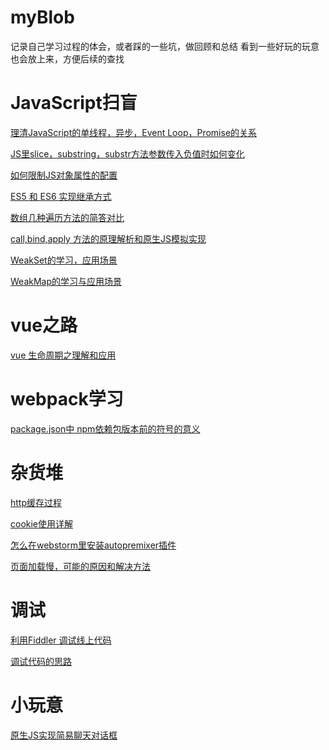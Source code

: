 # myBlob
记录自己学习过程的体会，或者踩的一些坑，做回顾和总结
看到一些好玩的玩意也会放上来，方便后续的查找
# JavaScript扫盲
  [理清JavaScript的单线程，异步，Event Loop，Promise的关系](https://github.com/fishCrush/myBlob/issues/2)
  
 [JS里slice，substring，substr方法参数传入负值时如何变化](https://github.com/fishCrush/myBlob/issues/3)
  
  [如何限制JS对象属性的配置](https://github.com/fishCrush/myBlob/issues/8)
  
  [ES5 和 ES6 实现继承方式](https://github.com/fishCrush/myBlob/issues/11)
  
  [数组几种遍历方法的简答对比](https://github.com/fishCrush/myBlob/issues/13)
  
  [call,bind,apply 方法的原理解析和原生JS模拟实现](https://github.com/fishCrush/myBlob/issues/14)
  
  [WeakSet的学习，应用场景](https://github.com/fishCrush/myBlob/issues/15)
  
  [WeakMap的学习与应用场景](https://github.com/fishCrush/myBlob/issues/16)
  # vue之路
  
  [vue 生命周期之理解和应用](https://github.com/fishCrush/myBlob/issues/7)
  # webpack学习

[package.json中 npm依赖包版本前的符号的意义]( https://github.com/fishCrush/myBlob/issues)
 
 # 杂货堆
 [http缓存过程](https://github.com/fishCrush/myBlob/issues/9) 
 
 [cookie使用详解](https://github.com/fishCrush/myBlob/issues/10)
 
 [怎么在webstorm里安装autopremixer插件](https://github.com/fishCrush/myBlob/issues/12)

[页面加载慢，可能的原因和解决方法](https://github.com/fishCrush/myBlob/issues/17)
# 调试
  [利用Fiddler 调试线上代码](https://github.com/fishCrush/myBlob/issues/4)
 
  [调试代码的思路](https://github.com/fishCrush/myBlob/issues/5)
# 小玩意
 [原生JS实现简易聊天对话框](https://github.com/fishCrush/myBlob/issues/1)
